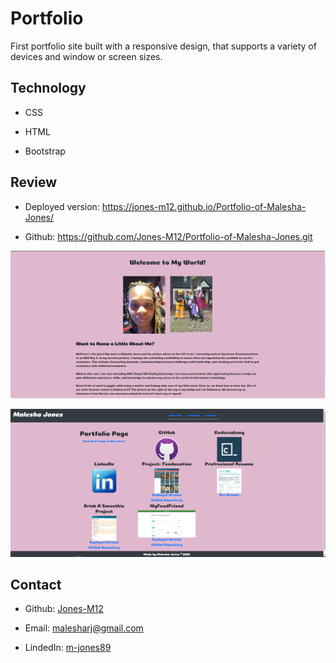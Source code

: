# Portfolio

First portfolio site built with a responsive design, that supports a variety of devices and window or screen sizes.

## Technology 

* CSS

* HTML

* Bootstrap

## Review

* Deployed version: https://jones-m12.github.io/Portfolio-of-Malesha-Jones/

* Github: https://github.com/Jones-M12/Portfolio-of-Malesha-Jones.git

![Home](./Assets/Images/home.PNG)

![Get Started](./Assets/Images/pagetwo.PNG)



## Contact

* Github: [Jones-M12](https://github.com/Jones-M12) 

* Email: malesharj@gmail.com 

* LindedIn: [m-jones89](https://www.linkedin.com/in/m-jones89/)









